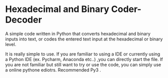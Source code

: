 # Hexadecimal and Binary Coder-Decoder
A simple code written in Python that converts hexadecimal and binary inputs into text, or codes the entered text input at the hexadecimal or binary level.

It is really simple to use. If you are familiar to using a IDE or currently using a Python IDE (ex. Pycharm, Anaconda etc..) ,you can directly start the file.
If you are not familiar but still want to try or use the code, you can simply use a online pythone ediotrs. Recommended Py3 .
